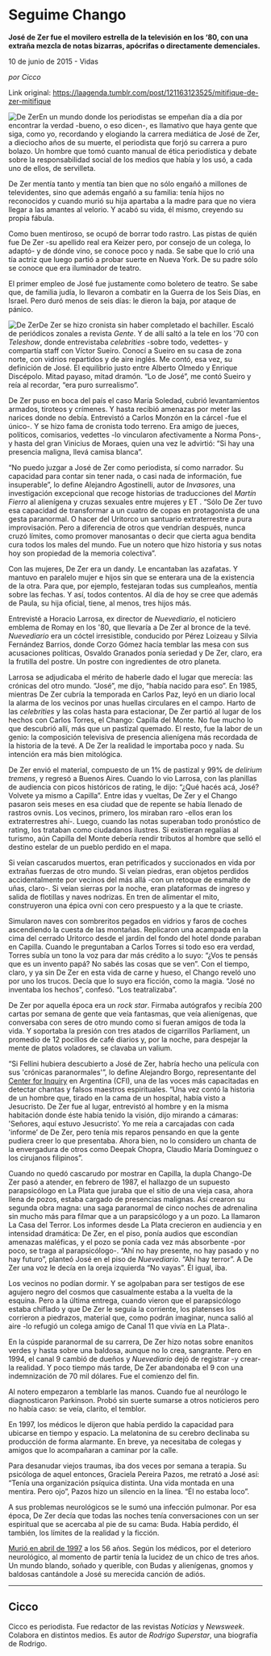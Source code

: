 # Seguime Chango

**José de Zer fue el movilero estrella de la televisión en los ‘80, con una extraña mezcla de notas bizarras, apócrifas o directamente demenciales.**

10 de junio de 2015 - Vidas

_por Cicco_

Link original: https://laagenda.tumblr.com/post/121163123525/mitifique-de-zer-mitifique

![De Zer](https://64.media.tumblr.com/8a249c9724e76f61c71a2868caf7f4d2/tumblr_inline_pk03nmskIZ1t6q87u_500.png)En
un mundo donde los periodistas se empeñan día a día por encontrar
la verdad -bueno, o eso dicen-, es llamativo que haya gente que siga,
como yo, recordando y elogiando la carrera mediática de José de
Zer, a dieciocho años de su muerte, el periodista que forjó su
carrera a puro bolazo. Un hombre que tomó cuanto manual de ética
periodística y debate sobre la responsabilidad social de los medios
que había y los usó, a cada uno de ellos, de servilleta. 


De
Zer mentía tanto y mentía tan bien que no sólo engañó a millones
de televidentes, sino que además engañó a su familia: tenía hijos
no reconocidos y cuando murió su hija apartaba a la madre para que
no viera llegar a las amantes al velorio. Y acabó su vida, él
mismo, creyendo su propia fábula.

Como
buen mentiroso, se ocupó de borrar todo rastro. Las pistas de quién
fue De Zer -su apellido real era Keizer pero, por consejo de un
colega, lo adaptó- y de dónde vino, se conoce poco y nada. Se sabe
que lo crió una tía actriz que luego partió a probar suerte en
Nueva York. De su padre sólo se conoce que era iluminador de teatro.



El
primer empleo de José fue justamente como boletero de teatro. Se
sabe que, de familia judía, lo llevaron a combatir en la Guerra de
los Seis Días, en Israel. Pero duró menos de seis días: le
dieron la baja, por ataque de pánico. 


![De Zer](https://64.media.tumblr.com/176a2db9a81edfb27c04d964f0afe938/tumblr_inline_pk03nmmvRK1t6q87u_250.jpg)De
Zer se hizo cronista sin haber completado el bachiller. Escaló de
periódicos zonales a revista *Gente*.
Y de allí saltó a la tele en los '70 con *Teleshow*,
donde entrevistaba *celebrities* -sobre todo, vedettes- y compartía
staff con Víctor Sueiro. Conocí a Sueiro en su casa de zona norte,
con vidrios repartidos y de aire inglés. Me contó, esa vez, su
definición de José. El equilibrio justo entre Alberto Olmedo y
Enrique Discépolo. Mitad payaso, mitad dramón. “Lo de José”,
me contó Sueiro y reía al recordar, “era puro surrealismo”.

De
Zer puso en boca del país el caso María Soledad, cubrió
levantamientos armados, tiroteos y crímenes. Y hasta recibió
amenazas por meter las narices donde no debía. Entrevistó a Carlos
Monzón en la cárcel -fue el único-. Y se hizo fama de cronista
todo terreno. Era amigo de jueces, políticos, comisarios, vedettes
-lo vincularon afectivamente a Norma Pons-, y hasta del gran Vinicius
de Moraes, quien una vez le advirtió: “Si hay una presencia
maligna, llevá camisa blanca”. 


“No
puedo juzgar a José de Zer como periodista, sí como narrador. Su
capacidad para contar sin tener nada, o casi nada de información,
fue insuperable”, lo define Alejandro Agostinelli, autor de
*Invasores*,
una investigación excepcional que recoge historias de traducciones
del *Martín Fierro* al alienígena y cruzas sexuales entre mujeres y
ET . “Sólo De Zer tuvo esa capacidad de transformar a un cuatro de
copas en protagonista de una gesta paranormal. O hacer del Uritorco
un santuario extraterrestre a pura improvisación. Pero a diferencia
de otros que vendrían después, nunca cruzó límites, como promover
manosantas o decir que cierta agua bendita cura todos los males del
mundo. Fue un notero que hizo historia y sus notas hoy son propiedad
de la memoria colectiva”.

Con
las mujeres, De Zer era un dandy. Le encantaban las azafatas. Y
mantuvo en paralelo mujer e hijos sin que se enterara una de la
existencia de la otra. Para que, por ejemplo, festejaran todas sus
cumpleaños, mentía sobre las fechas. Y así, todos contentos. Al
día de hoy se cree que además de Paula, su hija oficial, tiene, al
menos, tres hijos más.

Entrevisté
a Horacio Larrosa, ex director de *Nuevediario*, el noticiero emblema
de Romay en los '80, que llevaría a De Zer al bronce de la tevé.
*Nuevediario* era un cóctel irresistible, conducido por Pérez Loizeau
y Silvia Fernández Barrios, donde Corzo Gómez hacía temblar las
mesa con sus acusaciones políticas, Osvaldo Granados ponía seriedad
y De Zer, claro, era la frutilla del postre. Un postre con
ingredientes de otro planeta.

Larrosa
se adjudicaba el mérito de haberle dado el lugar que merecía: las
crónicas del otro mundo. “José”, me dijo, “había nacido para
eso”. En 1985, mientras De Zer cubría la temporada en Carlos Paz,
leyó en un diario local la alarma de los vecinos por unas huellas
circulares en el campo. Harto de las *celebrities* y las colas hasta
para estacionar, De Zer partió al lugar de los hechos con Carlos
Torres, el Chango: Capilla del Monte. No fue mucho lo que descubrió
allí, más que un pastizal quemado. El resto, fue la labor de un
genio: la composición televisiva de presencia alienígena más
recordada de la historia de la tevé. A De Zer la realidad le
importaba poco y nada. Su intención era más bien mitológica. 


De
Zer envió el material, compuesto de un 1% de pastizal y 99% de
*delirium tremens*, y regresó a Buenos Aires. Cuando lo vio Larrosa,
con las planillas de audiencia con picos históricos de rating, le
dijo: “¿Qué hacés acá, José? Volvete ya mismo a Capilla”.
Entre idas y vueltas, De Zer y el Chango pasaron seis meses en esa
ciudad que de repente se había llenado de rastros ovnis. Los
vecinos, primero, los miraban raro -ellos eran los extraterrestres
ahí-. Luego, cuando las notas superaban todo pronóstico de rating,
los trataban como ciudadanos ilustres. Si existieran regalías al
turismo, aún Capilla del Monte debería rendir tributos al hombre
que selló el destino estelar de un pueblo perdido en el mapa. 


Si
veían cascarudos muertos, eran petrificados y succionados en vida
por extrañas fuerzas de otro mundo. Si veían piedras, eran objetos
perdidos accidentalmente por vecinos del más allá -con un retoque
de esmalte de uñas, claro-. Si veían sierras por la noche, eran
plataformas de ingreso y salida de flotillas y naves nodrizas. En
tren de alimentar el mito, construyeron una épica ovni con cero
prespuesto y a la que te criaste. 


Simularon
naves con sombreritos pegados en vidrios y faros de coches
ascendiendo la cuesta de las montañas. Replicaron una acampada en la
cima del cerrado Uritorco desde el jardín del fondo del hotel donde
paraban en Capilla. Cuando le preguntaban a Carlos Torres si todo
eso era verdad, Torres subía un tono la voz para dar más crédito a
lo suyo: “¿Vos te pensás que es un invento papá? No sabés las
cosas que se ven”. Con el tiempo, claro, y ya sin De Zer en esta
vida de carne y hueso, el Chango reveló uno por uno los trucos.
Decía que lo suyo era ficción, como la magia. “José no inventaba
los hechos”, confesó. “Los teatralizaba”. 


De
Zer por aquella época era un *rock star*. Firmaba autógrafos y
recibía 200 cartas por semana de gente que veía fantasmas, que veía
alienígenas, que conversaba con seres de otro mundo como si fueran
amigos de toda la vida. Y soportaba la presión con tres atados de
cigarrillos Parliament, un promedio de 12 pocillos de café diarios
y, por la noche, para despejar la mente de platos voladores, se
clavaba un valium. 


“Si
Fellini hubiera descubierto a José de Zer, habría hecho una
película con sus 'crónicas paranormales'”, lo define Alejandro
Borgo, representante del [Center for Inquiry](http://www.centerforinquiry.net/) en Argentina (CFI), una
de las voces más capacitadas en detectar chantas y falsos maestros
espirituales. “Una vez contó la historia de un hombre que, tirado
en la cama de un hospital, había visto a Jesucristo. De Zer fue al
lugar, entrevistó al hombre y en la misma habitación donde éste
había tenido la visión, dijo mirando a cámaras: 'Señores, aquí
estuvo Jesucristo’. Yo me reía a carcajadas con cada 'informe’ de De
Zer, pero tenía mis reparos pensando en que la gente pudiera creer
lo que presentaba. Ahora bien, no lo considero un chanta de la
envergadura de otros como Deepak Chopra, Claudio María Domínguez o
los cirujanos filipinos”.

Cuando
no quedó cascarudo por mostrar en Capilla, la dupla Chango-De Zer
pasó a atender, en febrero de 1987, el hallazgo de un supuesto
parapsicólogo en La Plata que juraba que el sitio de una vieja casa,
ahora llena de pozos, estaba cargado de presencias malignas. Así
crearon su segunda obra magna: una saga paranormal de cinco noches de
adrenalina sin mucho más para filmar que a un parapsicólogo y a un
pozo. La llamaron La Casa del Terror. Los informes desde La Plata
crecieron en audiencia y en intensidad dramática: De Zer, en el
piso, ponía audios que escondían amenazas maléficas, y el pozo se
ponía cada vez más absorbente -por poco, se traga al
parapsicólogo-. “Ahí no hay presente, no hay pasado y no hay
futuro”, planteó José en el piso de *Nuevediario*. “Ahí hay
terror”. A De Zer una voz le decía en la oreja izquierda “No
vayas”. Él igual, iba.

Los
vecinos no podían dormir. Y se agolpaban para ser testigos de ese
agujero negro del cosmos que casualmente estaba a la vuelta de la
esquina. Pero a la última entrega, cuando vieron que el
parapsicólogo estaba chiflado y que De Zer le seguía la corriente,
los platenses los corrieron a piedrazos, material que, como podrán
imaginar, nunca salió al aire -lo refugió un colega amigo de Canal
11 que vivía en La Plata-.

En
la cúspide paranormal de su carrera, De Zer hizo notas sobre
enanitos verdes y hasta sobre una baldosa, aunque no lo crea,
sangrante. Pero en 1994, el canal 9 cambió de dueños y *Nuevediario*
dejó de registrar -y crear- la realidad. Y poco tiempo más tarde,
De Zer abandonaba el 9 con una indemnización de 70 mil dólares. Fue
el comienzo del fin.

Al
notero empezaron a temblarle las manos. Cuando fue al neurólogo le
diagnosticaron Parkinson. Probó sin suerte sumarse a otros
noticieros pero no había caso: se veía, clarito, el temblor.

En
1997, los médicos le dijeron que había perdido la capacidad para
ubicarse en tiempo y espacio. La melatonina de su cerebro declinaba
su producción de forma alarmante. En breve, ya necesitaba de colegas
y amigos que lo acompañaran a caminar por la calle. 


Para
desanudar viejos traumas, iba dos veces por semana a terapia. Su
psicóloga de aquel entonces, Graciela Pereira Pazos, me retrató a
José así: “Tenía una organización psíquica distinta. Una vida
montada en una mentira. Pero ojo”, Pazos hizo un silencio en la
línea. “Él no estaba loco”.

A
sus problemas neurológicos se le sumó una infección pulmonar. Por
esa época, De Zer decía que todas las noches tenía conversaciones
con un ser espiritual que se acercaba al pie de su cama: Buda. Había
perdido, él también, los límites de la realidad y la ficción.

[Murió en abril de 1997](http://edant.clarin.com/diario/1997/04/03/e-06003d.htm) a los 56 años. Según los médicos, por el
deterioro neurológico, al momento de partir tenía la lucidez de un
chico de tres años. Un mundo blando, soñado y querible, con Budas y
alienígenas, gnomos y baldosas cantándole a José su merecida
canción de adiós.

  




---

Cicco
-----

Cicco es periodista. Fue redactor de las revistas *Noticias* y *Newsweek*. Colabora en distintos medios. Es autor de *Rodrigo Superstar*, una biografía de Rodrigo.

